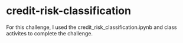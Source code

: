 # credit-risk-classification
For this challenge, I used the credit_risk_classification.ipynb and class activites to complete the challenge. 